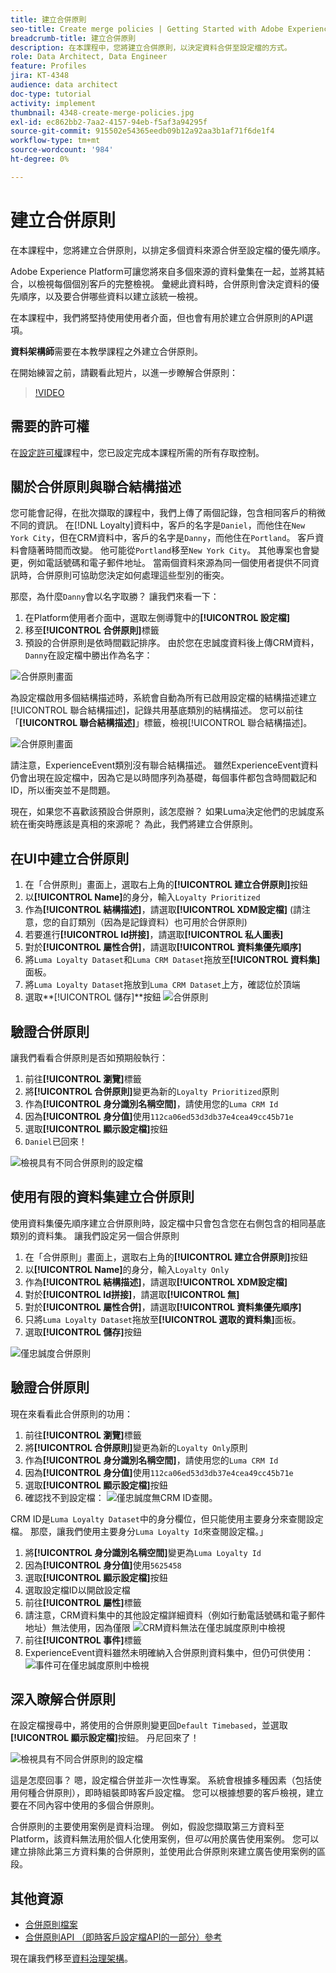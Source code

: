 ```yaml
---
title: 建立合併原則
seo-title: Create merge policies | Getting Started with Adobe Experience Platform for Data Architects and Data Engineers
breadcrumb-title: 建立合併原則
description: 在本課程中，您將建立合併原則，以決定資料合併至設定檔的方式。
role: Data Architect, Data Engineer
feature: Profiles
jira: KT-4348
audience: data architect
doc-type: tutorial
activity: implement
thumbnail: 4348-create-merge-policies.jpg
exl-id: ec862bb2-7aa2-4157-94eb-f5af3a94295f
source-git-commit: 915502e54365eedb09b12a92aa3b1af71f6de1f4
workflow-type: tm+mt
source-wordcount: '984'
ht-degree: 0%

---
```


# 建立合併原則

<!--20 min-->

在本課程中，您將建立合併原則，以排定多個資料來源合併至設定檔的優先順序。

Adobe Experience Platform可讓您將來自多個來源的資料彙集在一起，並將其結合，以檢視每個個別客戶的完整檢視。 彙總此資料時，合併原則會決定資料的優先順序，以及要合併哪些資料以建立該統一檢視。

在本課程中，我們將堅持使用使用者介面，但也會有用於建立合併原則的API選項。

**資料架構師**&#x200B;需要在本教學課程之外建立合併原則。

在開始練習之前，請觀看此短片，以進一步瞭解合併原則：
>[!VIDEO](https://video.tv.adobe.com/v/330433?learn=on)

## 需要的許可權

在[設定許可權](configure-permissions.md)課程中，您已設定完成本課程所需的所有存取控制。

<!--* Permission items **[!UICONTROL Profile Management]** > **[!UICONTROL View Merge Policies]** and **[!UICONTROL Manage Merge Policies]**
* Permission item **[!UICONTROL Profile Management]** > **[!UICONTROL View Profiles]** and **[!UICONTROL Manage Profiles]**
* Permission item **[!UICONTROL Sandboxes]** > `Luma Tutorial`
* User-role access to the `Luma Tutorial Platform` product profile
-->

## 關於合併原則與聯合結構描述

您可能會記得，在批次擷取的課程中，我們上傳了兩個記錄，包含相同客戶的稍微不同的資訊。 在[!DNL Loyalty]資料中，客戶的名字是`Daniel`，而他住在`New York City`，但在CRM資料中，客戶的名字是`Danny`，而他住在`Portland`。 客戶資料會隨著時間而改變。 他可能從`Portland`移至`New York City`。 其他專案也會變更，例如電話號碼和電子郵件地址。 當兩個資料來源為同一個使用者提供不同資訊時，合併原則可協助您決定如何處理這些型別的衝突。

那麼，為什麼`Danny`會以名字取勝？ 讓我們來看一下：

1. 在Platform使用者介面中，選取左側導覽中的&#x200B;**[!UICONTROL 設定檔]**
1. 移至&#x200B;**[!UICONTROL 合併原則]**&#x200B;標籤
1. 預設的合併原則是依時間戳記排序。 由於您在忠誠度資料後上傳CRM資料，`Danny`在設定檔中勝出作為名字：

![合併原則畫面](assets/mergepolicies-default.png)

為設定檔啟用多個結構描述時，系統會自動為所有已啟用設定檔的結構描述建立[!UICONTROL 聯合結構描述]，記錄共用基底類別的結構描述。 您可以前往「**[!UICONTROL 聯合結構描述]**」標籤，檢視[!UICONTROL 聯合結構描述]。

![合併原則畫面](assets/mergepolicies-unionSchema.png)

請注意，ExperienceEvent類別沒有聯合結構描述。 雖然ExperienceEvent資料仍會出現在設定檔中，因為它是以時間序列為基礎，每個事件都包含時間戳記和ID，所以衝突並不是問題。

現在，如果您不喜歡該預設合併原則，該怎麼辦？ 如果Luma決定他們的忠誠度系統在衝突時應該是真相的來源呢？ 為此，我們將建立合併原則。

## 在UI中建立合併原則

1. 在「合併原則」畫面上，選取右上角的&#x200B;**[!UICONTROL 建立合併原則]**&#x200B;按鈕
1. 以&#x200B;**[!UICONTROL Name]**&#x200B;的身分，輸入`Loyalty Prioritized`
1. 作為&#x200B;**[!UICONTROL 結構描述]**，請選取&#x200B;**[!UICONTROL XDM設定檔]** (請注意，您的自訂類別（因為是記錄資料）也可用於合併原則)
1. 若要進行&#x200B;**[!UICONTROL Id拼接]**，請選取&#x200B;**[!UICONTROL 私人圖表]**
1. 對於&#x200B;**[!UICONTROL 屬性合併]**，請選取&#x200B;**[!UICONTROL 資料集優先順序]**
1. 將`Luma Loyalty Dataset`和`Luma CRM Dataset`拖放至&#x200B;**[!UICONTROL 資料集]**&#x200B;面板。
1. 將`Luma Loyalty Dataset`拖放到`Luma CRM Dataset`上方，確認位於頂端
1. 選取&#x200B;**[!UICONTROL 儲存]**按鈕
   <!--do i need to explain Private Graph? Is that GA?-->
   ![合併原則](assets/mergepolicies-newPolicy.png)

## 驗證合併原則

讓我們看看合併原則是否如預期般執行：

1. 前往&#x200B;**[!UICONTROL 瀏覽]**&#x200B;標籤
1. 將&#x200B;**[!UICONTROL 合併原則]**&#x200B;變更為新的`Loyalty Prioritized`原則
1. 作為&#x200B;**[!UICONTROL 身分識別名稱空間]**，請使用您的`Luma CRM Id`
1. 因為&#x200B;**[!UICONTROL 身分值]**&#x200B;使用`112ca06ed53d3db37e4cea49cc45b71e`
1. 選取&#x200B;**[!UICONTROL 顯示設定檔]**&#x200B;按鈕
1. `Daniel`已回來！

![檢視具有不同合併原則的設定檔](assets/mergepolicies-lookupProfileWithMergePolicy.png)

## 使用有限的資料集建立合併原則

使用資料集優先順序建立合併原則時，設定檔中只會包含您在右側包含的相同基底類別的資料集。 讓我們設定另一個合併原則

1. 在「合併原則」畫面上，選取右上角的&#x200B;**[!UICONTROL 建立合併原則]**&#x200B;按鈕
1. 以&#x200B;**[!UICONTROL Name]**&#x200B;的身分，輸入`Loyalty Only`
1. 作為&#x200B;**[!UICONTROL 結構描述]**，請選取&#x200B;**[!UICONTROL XDM設定檔]**
1. 對於&#x200B;**[!UICONTROL Id拼接]**，請選取&#x200B;**[!UICONTROL 無]**
1. 對於&#x200B;**[!UICONTROL 屬性合併]**，請選取&#x200B;**[!UICONTROL 資料集優先順序]**
1. 只將`Luma Loyalty Dataset`拖放至&#x200B;**[!UICONTROL 選取的資料集]**&#x200B;面板。
1. 選取&#x200B;**[!UICONTROL 儲存]**&#x200B;按鈕

![僅忠誠度合併原則](assets/mergepolicies-loyaltyOnly.png)

## 驗證合併原則

現在來看看此合併原則的功用：

1. 前往&#x200B;**[!UICONTROL 瀏覽]**&#x200B;標籤
1. 將&#x200B;**[!UICONTROL 合併原則]**&#x200B;變更為新的`Loyalty Only`原則
1. 作為&#x200B;**[!UICONTROL 身分識別名稱空間]**，請使用您的`Luma CRM Id`
1. 因為&#x200B;**[!UICONTROL 身分值]**&#x200B;使用`112ca06ed53d3db37e4cea49cc45b71e`
1. 選取&#x200B;**[!UICONTROL 顯示設定檔]**&#x200B;按鈕
1. 確認找不到設定檔：
   ![僅忠誠度無CRM ID查閱。](assets/mergepolicies-loyaltyOnly-noCrmLookup.png)

CRM ID是`Luma Loyalty Dataset`中的身分欄位，但只能使用主要身分來查閱設定檔。 那麼，讓我們使用主要身分`Luma Loyalty Id`來查閱設定檔。」

1. 將&#x200B;**[!UICONTROL 身分識別名稱空間]**&#x200B;變更為`Luma Loyalty Id`
1. 因為&#x200B;**[!UICONTROL 身分值]**&#x200B;使用`5625458`
1. 選取&#x200B;**[!UICONTROL 顯示設定檔]**&#x200B;按鈕
1. 選取設定檔ID以開啟設定檔
1. 前往&#x200B;**[!UICONTROL 屬性]**&#x200B;標籤
1. 請注意，CRM資料集中的其他設定檔詳細資料（例如行動電話號碼和電子郵件地址）無法使用，因為僅限
   ![CRM資料無法在僅忠誠度原則中檢視](assets/mergepolicies-loyaltyOnly-attributes.png)
1. 前往&#x200B;**[!UICONTROL 事件]**&#x200B;標籤
1. ExperienceEvent資料雖然未明確納入合併原則資料集中，但仍可供使用：
   ![事件可在僅忠誠度原則中檢視](assets/mergepolicies-loyaltyOnly-events.png)

## 深入瞭解合併原則

在設定檔搜尋中，將使用的合併原則變更回`Default Timebased`，並選取&#x200B;**[!UICONTROL 顯示設定檔]**&#x200B;按鈕。 丹尼回來了！

![檢視具有不同合併原則的設定檔](assets/mergepolicies-backToDanny.png)

這是怎麼回事？ 嗯，設定檔合併並非一次性專案。 系統會根據多種因素（包括使用何種合併原則），即時組裝即時客戶設定檔。 您可以根據想要的客戶檢視，建立要在不同內容中使用的多個合併原則。

合併原則的主要使用案例是資料治理。 例如，假設您擷取第三方資料至Platform，該資料無法用於個人化使用案例，但&#x200B;_可以_&#x200B;用於廣告使用案例。 您可以建立排除此第三方資料集的合併原則，並使用此合併原則來建立廣告使用案例的區段。

## 其他資源

* [合併原則檔案](https://experienceleague.adobe.com/docs/experience-platform/profile/merge-policies/overview.html)
* [合併原則API （即時客戶設定檔API的一部分）參考](https://www.adobe.io/experience-platform-apis/references/profile/#tag/Merge-policies)

現在讓我們移至[資料治理架構](apply-data-governance-framework.md)。
